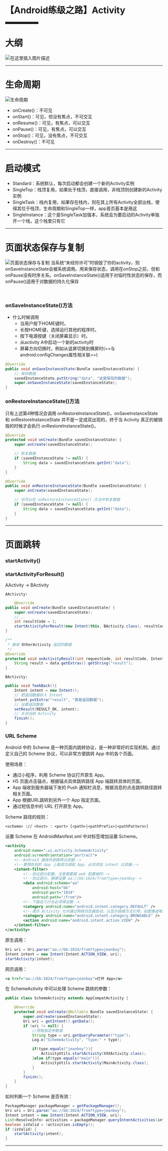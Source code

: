 


# 【Android练级之路】Activity


<hr style=" border:solid; width:100px; height:1px;" color=#000000 size=1">

# 大纲
![在这里插入图片描述](https://img-blog.csdnimg.cn/20201119195003706.png?x-oss-process=image/watermark,type_ZmFuZ3poZW5naGVpdGk,shadow_10,text_aHR0cHM6Ly9ibG9nLmNzZG4ubmV0L21lZXRsaWFuZw==,size_16,color_FFFFFF,t_70#pic_center)

---

#   生命周期
![生命周期](https://img-blog.csdnimg.cn/img_convert/d8d5a0b496b7999aaae45cb33f45facc.png#pic_center)
+ onCreate()：不可见
+ onStart()：可见，但没有焦点，不可交互
+ onResume()：可见，有焦点，可以交互
+ onPause()：可见，有焦点，可以交互
+ onStop()：可见，没有焦点，不可交互
+ onDestroy()：不可见

---
# 启动模式
+ Standard：系统默认，每次启动都会创建一个新的Activity实例
+ SingleTop：栈顶复用，如果处于栈顶，直接调用，非栈顶则创建新的Activity实例
+ SingleTask：栈内复用，如果存在栈内，则在其上所有Activity全部出栈，使得其位于栈顶，生命周期和SingleTop一样，app首页基本是用这
+ SingleInstance：这个是SingleTask加强本，系统会为要启动的Activity单独开一个栈，这个栈里只有它

---
# 页面状态保存与复制
![页面状态保存与复制](https://img-blog.csdnimg.cn/img_convert/63609b720c04ef1a754997b70ada8d64.png#pic_center)
当系统“未经你许可”时销毁了你的activity，则onSaveInstanceState会被系统调用。用来保存状态，调用在onStop之前，但和onPause没有时序关系。onSaveInstanceState()适用于对临时性状态的保存，而onPause()适用于对数据的持久化保存

<br>

### onSaveInstanceState()方法
+ 什么时候调用
	+ 	 当用户按下HOME键时。
    + 长按HOME键，选择运行其他的程序时。
    + 按下电源按键（关闭屏幕显示）时。
    + 从activity A中启动一个新的activity时
    + 屏幕方向切换时，例如从竖屏切换到横屏时(==与android:configChanges属性相关联==)

```java
@Override
public void onSaveInstanceState(Bundle savedInstanceState) {
    // 保存数据
    savedInstanceState.putString("data", "这是保存的数据");
    super.onSaveInstanceState(savedInstanceState);
}
```
### onRestoreInstanceState()方法
只有上述第4种情况会调用 onRestoreInstanceState()，onSaveInstanceState 和 onRestoreInstanceState 并不是一定成双出现的，终于当 Activity 真正的被销毁的时候才会执行 onRestoreInstanceState()。
```java
@Override
protected void onCreate(Bundle savedInstanceState) {
    super.onCreate(savedInstanceState);

    // 恢复数据
    if (savedInstanceState != null) {
        String data = savedInstanceState.getInt("data");
    }
}

@Override
public void onRestoreInstanceState(Bundle savedInstanceState) {
    super.onCreate(savedInstanceState);

    // 也可以在 onRestoreInstanceState() 方法中恢复数据
    if (savedInstanceState != null) {
        String data = savedInstanceState.getInt("data");
    }
}
```


---
# 页面跳转
### startActivity()
### startActivityForResult()

 AActivity → BActivity

	AActivity:

```java
	@Override
public void onCreate(Bundle savedInstanceState) {
    super.onCreate(savedInstanceState);
    //...
    int resultCode = 1;
    startActivityForResult(new Intent(this, BActivity.class), resultCode);
}

/**
 * 接收 OtherActivity 返回的数据
 */
@Override
protected void onActivityResult(int requestCode, int resultCode, Intent data) {
    String result = data.getExtras().getString("result");
}
```

	BActivity:
```java
public void feekBack(){
    Intent intent = new Intent();
    // 把返回数据存入 Intent
    intent.putExtra("result", "我是返回数据");
    // 设置返回数据
    setResult(RESULT_OK, intent);
    // 关闭当前 Activity
    finish();
}
```

### URL Scheme
Android 中的 Scheme 是一种页面内跳转协议，是一种非常好的实现机制。通过定义自己的 Scheme 协议，可以非常方便跳转 App 中的各个页面。

使用场景：
+ 通过小程序，利用 Scheme 协议打开原生 App。
+ H5 页面点击锚点，根据锚点具体跳转路径 App 端跳转具体的页面。
+ App 端收到服务器端下发的 Push 通知栏消息，根据消息的点击跳转路径跳转相关页面。
+ App 根据URL跳转到另外一个 App 指定页面。
+ 通过短信息中的 URL 打开原生 App。

Scheme 路径的规则：

	<scheme> :// <host> : <port> [<path>|<pathPrefix>|<pathPattern>]

设置 Scheme
在 AndroidManifest.xml 中对标签增加设置 Scheme。


```xml
<activity
    android:name=".ui.activity.SchemeActivity"
    android:screenOrientation="portrait">
    <!--Android 接收外部跳转过滤器-->
    <!--要想在别的 App 上能成功调起 App，必须添加 intent 过滤器-->
    <intent-filter>
        <!--协议部分配置，注意需要跟 web 配置相同-->
        <!--协议部分，随便设置 aa://bb:1024/from?type=jeanboy-->
        <data android:scheme="aa"
            android:host="bb"
            android:port="1024"
            android:path="/from"/>
        <!--下面这几行也必须得设置-->
        <category android:name="android.intent.category.DEFAULT" />
        <!--表示 Activity 允许通过网络浏览器启动，以显示链接方式引用，如图像或电子邮件-->
        <category android:name="android.intent.category.BROWSABLE" />
        <action android:name="android.intent.action.VIEW" />
    </intent-filter>
</activity>
```
原生调用：
```java
Uri uri = Uri.parse("aa://bb:1024/from?type=jeanboy");
Intent intent = new Intent(Intent.ACTION_VIEW, uri);
startActivity(intent);
```
网页调用：
```xml
<a href="aa://bb:1024/from?type=jeanboy">打开 App</a>
```
在 SchemeActivity 中可以处理 Scheme 跳转的参数：
```java
public class SchemeActivity extends AppCompatActivity {

    @Override
    protected void onCreate(@Nullable Bundle savedInstanceState) {
        super.onCreate(savedInstanceState);
        Uri uri = getIntent().getData();
        if (uri != null) {
            //获取指定参数值
            String type = uri.getQueryParameter("type");
            Log.e("SchemeActivity", "type:" + type);

            if(type.equals("jeanboy")){
                ActivityUtils.startActivity(XXXActivity.class);
            }else if(type.equals("main")){
                ActivityUtils.startActivity(MainActivity.class);
            }
        }
        finish();
    }
}
```
如何判断一个 Scheme 是否有效：
```java
PackageManager packageManager = getPackageManager();
Uri uri = Uri.parse("aa://bb:1024/from?type=jeanboy");
Intent intent = new Intent(Intent.ACTION_VIEW, uri);
List<ResolveInfo> activities = packageManager.queryIntentActivities(intent, 0);
boolean isValid = !activities.isEmpty();
if (isValid) {
    startActivity(intent);
}
```



---

